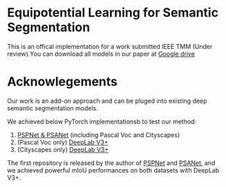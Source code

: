 # Equipotential Learning for Semantic Segmentation

This is an offical implementation for a work submitted IEEE TMM (Under review)
You can download all models in our paper at [Google drive](https://drive.google.com/drive/folders/1KJmzhPK1aFe-BWU5pz2Alv9B-N9RBG3C?usp=sharing)

# Acknowlegements 
Our work is an add-on approach and can be pluged into existing deep semantic segmentation models.

We achieved below PyTorch implementationsb to test our method:
1. [PSPNet & PSANet](https://github.com/hszhao/semseg) (including Pascal Voc and Cityscapes)
2. (Pascal Voc only) [DeepLab V3+](https://github.com/jfzhang95/pytorch-deeplab-xception)
3. (Cityscapes only) [DeepLab V3+](https://github.com/NVIDIA/semantic-segmentation)

The first repository is released by the author of [PSPNet](https://arxiv.org/abs/1612.01105) and [PSANet](https://hszhao.github.io/papers/eccv18_psanet.pdf), and we achieved powerful mIoU performances on both datasets with DeepLab V3+. 

 
